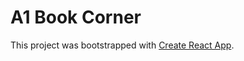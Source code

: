 # A1 Book Corner

This project was bootstrapped with [Create React App](https://github.com/facebook/create-react-app).

